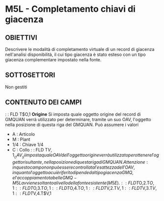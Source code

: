 # M5L - Completamento chiavi di giacenza
## OBIETTIVI
Descrivere le modalità di completamento virtuale di un record di giacenza nell'analisi disponibilità, il cui tipo giacenza è stato esteso con un tipo giacenza complementare impostato nella fonte.
## SOTTOSETTORI
Non gestiti
## CONTENUTO DEI CAMPI
 :  : FLD T$O,1 __Origine__
Si imposta quale oggetto origine del record di GMQUAN verrà utilizzato per determinare, tramite un suo OAV, l'oggetto nella posizione di questa riga del GMQUAN.
Può assumere i valori
- A     :  Articolo
- M     :  Plant
- 1/4   :  Chiave 1/4
- C     :  Collo
 :  : FLD T$V,1 __OAV__
Si imposta quale OAV dell'oggetto origine verrà utilizzato per ottenere l'oggetto risultante, nella posizione di questa riga di GMQUAN.
Attenzione :  in questo campo non può essere controllata l'esattezza dell'OAV, in quanto l'oggetto a cui è riferito dipende dal tipo giacenza GMQ, e l'accoppiamento tabelle GMQ - M5L avviene soltanto a livello della fonte esistente (M5E).
 :  : FLD T$O,2.T$O,1
 :  : FLD T$O,3.T$O,1
 :  : FLD T$O,4.T$O,1
 :  : FLD T$V,2.T$V,1
 :  : FLD T$V,3.T$V,1
 :  : FLD T$V,4.T$V,1
